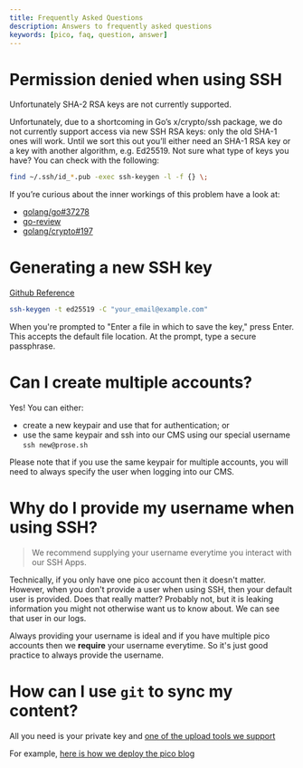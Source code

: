 ```yaml
---
title: Frequently Asked Questions
description: Answers to frequently asked questions 
keywords: [pico, faq, question, answer]
---
```


# Permission denied when using SSH

Unfortunately SHA-2 RSA keys are not currently supported.

Unfortunately, due to a shortcoming in Go’s x/crypto/ssh package, we do not
currently support access via new SSH RSA keys: only the old SHA-1 ones will
work. Until we sort this out you’ll either need an SHA-1 RSA key or a key with
another algorithm, e.g. Ed25519. Not sure what type of keys you have? You can
check with the following:

```bash
find ~/.ssh/id_*.pub -exec ssh-keygen -l -f {} \;
```

If you’re curious about the inner workings of this problem have a look at:

- [golang/go#37278](https://github.com/golang/go/issues/37278)
- [go-review](https://go-review.googlesource.com/c/crypto/+/220037)
- [golang/crypto#197](https://github.com/golang/crypto/pull/197)

# Generating a new SSH key

[Github Reference](https://docs.github.com/en/authentication/connecting-to-github-with-ssh/generating-a-new-ssh-key-and-adding-it-to-the-ssh-agent)

```bash
ssh-keygen -t ed25519 -C "your_email@example.com"
```

When you're prompted to "Enter a file in which to save the key," press Enter.
This accepts the default file location. At the prompt, type a secure passphrase.

# Can I create multiple accounts?

Yes! You can either:

- create a new keypair and use that for authentication; or
- use the same keypair and ssh into our CMS using our special username
  `ssh new@prose.sh`

Please note that if you use the same keypair for multiple accounts, you will
need to always specify the user when logging into our CMS.

# Why do I provide my username when using SSH?

> We recommend supplying your username everytime you interact with our SSH Apps.

Technically, if you only have one pico account then it doesn't matter. However,
when you don't provide a user when using SSH, then your default user is
provided. Does that really matter? Probably not, but it is leaking information
you might not otherwise want us to know about. We can see that user in our logs.

Always providing your username is ideal and if you have multiple pico accounts
then we **require** your username everytime. So it's just good practice to
always provide the username.

# How can I use `git` to sync my content?

All you need is your private key and
[one of the upload tools we support](/file-uploads)

For example,
[here is how we deploy the pico blog](https://github.com/picosh/official-blog/blob/main/.github/workflows/publish.yml)
